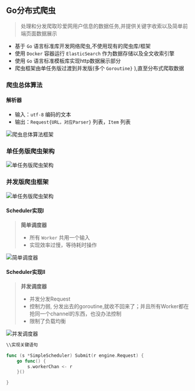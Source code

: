 ## Go分布式爬虫
> 处理和分发爬取珍爱网用户信息的数据任务,并提供关键字收索以及简单前端页面数据展示

- 基于 `Go` 语言标准库开发网络爬虫,不使用现有的爬虫库/框架
- 使用 `Docker` 容器运行 `ElasticSearch` 作为数据存储以及全文收索引擎
- 使用 `Go` 语言标准模板库实现http数据展示部分
- 爬虫框架由单任务版过渡到并发版(多个 `Goroutine}` ),直至分布式爬取数据

### 爬虫总体算法

#### 解析器<Parser>

- 输入：`utf-8` 编码的文本
- 输出：`Request{URL，对应Parser}` 列表，`Item` 列表

<img src = "http://orj2jcr7i.bkt.clouddn.com/Parser.png" alt="爬虫总体算法框架">

### 单任务版爬虫架构

<img src = "http://orj2jcr7i.bkt.clouddn.com/%E5%8D%95%E4%BB%BB%E5%8A%A1%E7%89%88%E7%88%AC%E8%99%AB%E6%9E%B6%E6%9E%84.png" alt="单任务版爬虫架构">

### 并发版爬虫框架

<img src = "http://orj2jcr7i.bkt.clouddn.com/%E5%B9%B6%E5%8F%91%E7%89%88%E7%88%AC%E8%99%AB%E6%9E%B6%E6%9E%84.png" alt="单任务版爬虫架构">


#### Scheduler实现I 

> **简单调度器**
> - 所有 `Worker` 共用一个输入
> - 实现效率过慢，等待耗时操作

<img src = "https://on-img.com/chart_image/59a84c4ce4b02082b1db046a.png" alt="简单调度器">

#### Scheduler实现II

> **并发调度器**
> - 并发分发Request
> - 控制力弱, 分发出去的goroutine,就收不回来了；并且所有Worker都在抢同一个channel的东西，也没办法控制
> - 限制了负载均衡

<img src = "https://on-img.com/chart_image/5ab717c9e4b0a248b0e1bff4.png" alt="并发调度器">


```go
\\实现关键语句 

func (s *SimpleScheduler) Submit(r engine.Request) {
	go func() {
		s.workerChan <- r
	}()

}
```
